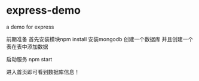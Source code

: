 # express-demo
a demo for express

前期准备 首先安装模块npm install 安装mongodb 创建一个数据库 并且创建一个表在表中添加数据

启动服务 npm start

进入首页即可看到数据库信息！
